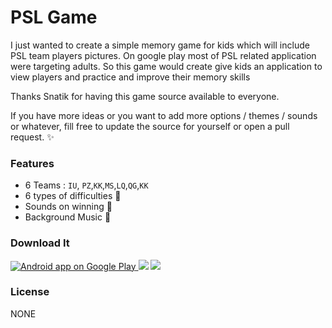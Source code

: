 # PSL Game
I just wanted to create a simple memory game for kids which will include PSL team players pictures. On google play most of PSL related application were targeting adults. So this game would 
create give kids an application to view players and practice and improve their memory skills




Thanks Snatik for having this game source available to everyone.


If you have more ideas or you want to add more options / themes / sounds or whatever, fill free to update the source for yourself or open a pull request. :sparkles:


### Features

- 6 Teams : `IU`, `PZ`,`KK`,`MS`,`LQ`,`QG`,`KK`   
- 6 types of difficulties :star2:
- Sounds on winning :musical_note:
- Background Music :musical_note:

### Download It

<a href="https://play.google.com/store/apps/details?id=psl.match.game">
  <img alt="Android app on Google Play" src="https://developer.android.com/images/brand/en_app_rgb_wo_45.png" />
</a>

<img src="https://jazzbot-6418b.firebaseapp.com/PSLGame/menu.png"/>
<img src="https://jazzbot-6418b.firebaseapp.com/PSLGame/team%20selection.png"/>


### License
   NONE
